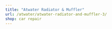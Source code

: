 ```yaml
---
title: "Atwater Radiator & Muffler"
url: /atwater/atwater-radiator-and-muffler-3/
shop: car repair
---
```

